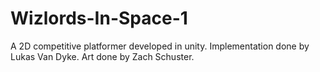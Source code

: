 # Wizlords-In-Space-1
A 2D competitive platformer developed in unity.
Implementation done by Lukas Van Dyke.
Art done by Zach Schuster.
